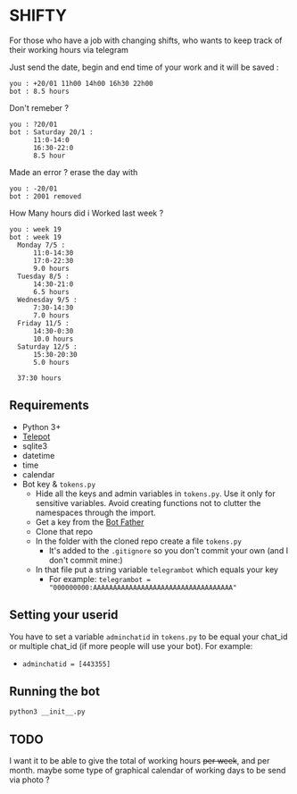 # SHIFTY	
For those who have a job with changing shifts, who wants to keep track of their working hours via telegram

Just send the date, begin and end time of your work and it will be saved : 

    you : +20/01 11h00 14h00 16h30 22h00
    bot : 8.5 hours

Don't remeber ? 

    you : ?20/01
    bot : Saturday 20/1 : 
	      11:0-14:0
	      16:30-22:0
	      8.5 hour

Made an error  ? erase the day with 

    you : -20/01
    bot : 2001 removed

How Many hours did i Worked last week ?
    
    you : week 19
    bot : week 19
	  Monday 7/5 : 
		  11:0-14:30
		  17:0-22:30
		  9.0 hours
	  Tuesday 8/5 : 
		  14:30-21:0
		  6.5 hours
 	  Wednesday 9/5 : 
		  7:30-14:30
		  7.0 hours
 	  Friday 11/5 : 
		  14:30-0:30
		  10.0 hours
 	  Saturday 12/5 : 
		  15:30-20:30
		  5.0 hours

	  37:30 hours


## Requirements 

* Python 3+
* [Telepot](https://github.com/nickoala/telepot)
* sqlite3
* datetime
* time
* calendar
* Bot key & `tokens.py`
    * Hide all the keys and admin variables in `tokens.py`. Use it only for sensitive variables. Avoid creating functions not to clutter the namespaces through the import.
    * Get a key from the [Bot Father](https://telegram.me/BotFather)
    * Clone that repo
    * In the folder with the cloned repo create a file `tokens.py`
       * It's added to the `.gitignore` so you don't commit your own (and I don't commit mine:)
    * In that file put a string variable `telegrambot` which equals your key
       * For example: `telegrambot = "000000000:AAAAAAAAAAAAAAAAAAAAAAAAAAAAAAAAAAA"`
   
## Setting your userid

You have to set a variable `adminchatid` in `tokens.py` to be equal your chat_id or multiple chat_id (if more people will use your bot).
For example:
* `adminchatid = [443355]`

## Running the bot

`python3 __init__.py`




## TODO
I want it to be able to give the total of working hours ~~per week~~, and per month. 
maybe some type of graphical calendar of working days to be send via photo  ?


